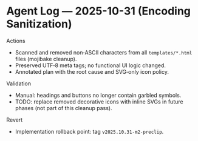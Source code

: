 # Agent Log — 2025-10-31 (Encoding Sanitization)

Actions
- Scanned and removed non‑ASCII characters from all `templates/*.html` files (mojibake cleanup).
- Preserved UTF‑8 meta tags; no functional UI logic changed.
- Annotated plan with the root cause and SVG‑only icon policy.

Validation
- Manual: headings and buttons no longer contain garbled symbols.
- TODO: replace removed decorative icons with inline SVGs in future phases (not part of this cleanup pass).

Revert
- Implementation rollback point: tag `v2025.10.31-m2-preclip`.